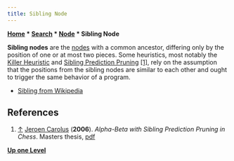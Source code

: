 ```yaml
---
title: Sibling Node
---
```

**[Home](Home "Home") \* [Search](Search "Search") \* [Node](Node "Node") \* Sibling Node**


**Sibling nodes** are the [nodes](Node "Node") with a common ancestor, differing only by the position of one or at most two pieces. Some heuristics, most notably the [Killer Heuristic](Killer_Heuristic "Killer Heuristic") and [Sibling Prediction Pruning](Sibling_Prediction_Pruning "Sibling Prediction Pruning") <a id="cite-note-1" href="#cite-ref-1">[1]</a>, rely on the assumption that the positions from the sibling nodes are similar to each other and ought to trigger the same behavior of a program.






* [Sibling from Wikipedia](https://en.wikipedia.org/wiki/Sibling)


## References


1. <a id="cite-ref-1" href="#cite-note-1">↑</a> [Jeroen Carolus](Jeroen_Carolus "Jeroen Carolus") (**2006**). *Alpha-Beta with Sibling Prediction Pruning in Chess*. Masters thesis, [pdf](http://homepages.cwi.nl/%7Epaulk/theses/Carolus.pdf)

**[Up one Level](Node "Node")**







 
